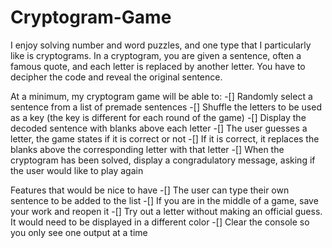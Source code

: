 # Cryptogram-Game

I enjoy solving number and word puzzles, and one type that I particularly like is cryptograms. In a cryptogram, you are given a sentence, often a famous quote, and each letter is replaced by another letter. You have to decipher the code and reveal the original sentence.

At a minimum, my cryptogram game will be able to:
  -[] Randomly select a sentence from a list of premade sentences
  -[] Shuffle the letters to be used as a key (the key is different for each round of the game)
  -[] Display the decoded sentence with blanks above each letter
  -[] The user guesses a letter, the game states if it is correct or not
  -[] If it is correct, it replaces the blanks above the corresponding letter with that letter
  -[] When the cryptogram has been solved, display a congradulatory message, asking if the user would like to play again
  
Features that would be nice to have
  -[] The user can type their own sentence to be added to the list
  -[] If you are in the middle of a game, save your work and reopen it
  -[] Try out a letter without making an official guess. It would need to be displayed in a different color
  -[] Clear the console so you only see one output at a time

